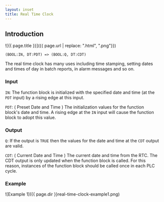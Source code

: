 ```yaml
---
layout: inset
title: Real Time Clock
---
```


## Introduction

![{{ page.title }}]({{ page.url | replace: ".html", ".png"}}) 

`(BOOL:IN, DT:PDT) => (BOOL:Q, DT:CDT)`

The real time clock has many uses including time stamping, setting dates and times of day in batch reports, in alarm messages and so on.

### Input

`IN`: The function block is initialized with the specified date and time (at the `PDT` input) by a rising edge at this input.

`PDT`: ( Preset Date and Time ) The initialization values for the function block's date and time. A rising edge at the `IN` input will cause the function block to adopt this value.

### Output

`Q`: If the output is `TRUE` then the values for the date and time at the `CDT` output are valid.

`CDT`: ( Current Date and Time ) The current date and time from the RTC. The CDT output is only updated when the function block is called. For this reason, instances of the function block should be called once in each PLC cycle.

### Example

![Example 1]({{ page.dir }}real-time-clock-example1.png)

